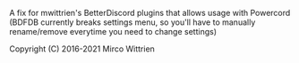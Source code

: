 A fix for mwittrien's BetterDiscord plugins that allows usage with Powercord (BDFDB currently breaks settings menu, so you'll have to manually rename/remove everytime you need to change settings)


Copyright (C) 2016-2021 Mirco Wittrien
